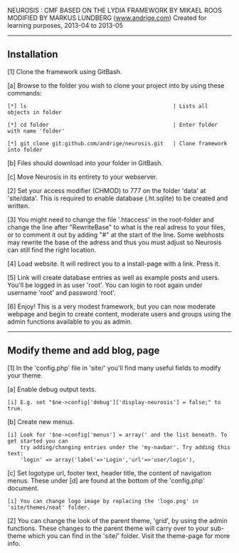 
NEUROSIS : CMF BASED ON THE LYDIA FRAMEWORK BY MIKAEL ROOS
MODIFIED BY MARKUS LUNDBERG (www.andrige.com)
Created for learning purposes, 2013-04 to 2013-05

--------------------------------
 Installation
--------------------------------

[1] Clone the framework using GitBash.

  [a] Browse to the folder you wish to clone your project into by using these commands:
  
    [*] ls                                              | Lists all objects in folder
    
    [*] cd folder                                       | Enter folder with name 'folder'
    
    [*] git clone git:github.com/andrige/neurosis.git   | Clone framework into folder
    
  [b] Files should download into your folder in GitBash.
  
  [c] Move Neurosis in its entirety to your webserver.
      
[2] Set your access modifier (CHMOD) to 777 on the folder 'data' at 'site/data'.
    This is required to enable database (.ht.sqlite) to be created and written.
    
[3] You might need to change the file '.htaccess' in the root-folder and change the
    line after "RewriteBase" to what is the real adress to your files, or to comment it 
    out by adding "#" at the start of the line. Some webhosts may rewrite the base of 
    the adress and thus you must adjust so Neurosis can still find the right location.
    
[4] Load website. It will redirect you to a install-page with a link. Press it.

[5] Link will create database entries as well as example posts and users. 
    You'll be logged in as user 'root'. You can login to root again under username
    'root' and password 'root'.
    
[6] Enjoy! This is a very modest framework, but you can now moderate webpage and 
    begin to create content, moderate users and groups using the admin functions 
    available to you as admin.

--------------------------------
 Modify theme and add blog, page
--------------------------------

[1] In the 'config.php' file in 'site/' you'll find many useful fields to modify your theme.

  [a] Enable debug output texts.
  
    [i] E.g. set "$ne->config['debug']['display-neurosis'] = false;" to true.
    
  [b] Create new menus.
  
    [i] Look for '$ne->config['menus'] = array(' and the list beneath. To get started you can
        try adding/changing entries under the 'my-navbar'. Try adding this text:
        'login' => array('label'=>'Login','url'=>'user/login'),
        
  [c] Set logotype url, footer text, header title, the content of navigation menus.
      These under [d] are found at the bottom of the 'config.php' document.
      
    [i] You can change logo image by replacing the 'logo.png' in 'site/themes/neat' folder.

[2] You can change the look of the parent theme, 'grid', by using the admin functions.
    These changes to the parent theme will carry over to your sub-theme which you can
    find in the 'site/' folder. Visit the theme-page for more info.